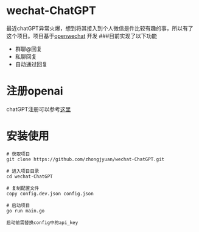 # wechat-ChatGPT
最近chatGPT异常火爆，想到将其接入到个人微信是件比较有趣的事，所以有了这个项目。项目基于[openwechat](https://github.com/eatmoreapple/openwechat)
开发
###目前实现了以下功能
 + 群聊@回复
 + 私聊回复
 + 自动通过回复
 
# 注册openai
chatGPT注册可以参考[这里](https://mp.weixin.qq.com/s/GfBn1BW02PJSw7gDHJcLlw)

# 安装使用
````
# 获取项目
git clone https://github.com/zhongjyuan/wechat-ChatGPT.git

# 进入项目目录
cd wechat-ChatGPT

# 复制配置文件
copy config.dev.json config.json

# 启动项目
go run main.go

启动前需替换config中的api_key
